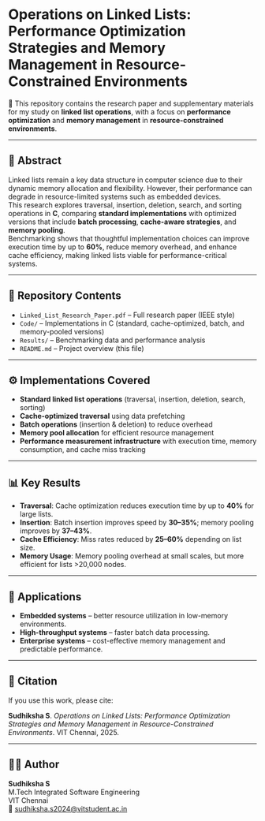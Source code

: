 # Operations on Linked Lists: Performance Optimization Strategies and Memory Management in Resource-Constrained Environments

📄 This repository contains the research paper and supplementary materials for my study on **linked list operations**, with a focus on **performance optimization** and **memory management** in **resource-constrained environments**.

---

## 🔎 Abstract
Linked lists remain a key data structure in computer science due to their dynamic memory allocation and flexibility. However, their performance can degrade in resource-limited systems such as embedded devices.  
This research explores traversal, insertion, deletion, search, and sorting operations in **C**, comparing **standard implementations** with optimized versions that include **batch processing**, **cache-aware strategies**, and **memory pooling**.  
Benchmarking shows that thoughtful implementation choices can improve execution time by up to **60%**, reduce memory overhead, and enhance cache efficiency, making linked lists viable for performance-critical systems.

---

## 📂 Repository Contents
- `Linked_List_Research_Paper.pdf` – Full research paper (IEEE style)  
- `Code/` – Implementations in C (standard, cache-optimized, batch, and memory-pooled versions)  
- `Results/` – Benchmarking data and performance analysis  
- `README.md` – Project overview (this file)  

---

## ⚙️ Implementations Covered
- **Standard linked list operations** (traversal, insertion, deletion, search, sorting)  
- **Cache-optimized traversal** using data prefetching  
- **Batch operations** (insertion & deletion) to reduce overhead  
- **Memory pool allocation** for efficient resource management  
- **Performance measurement infrastructure** with execution time, memory consumption, and cache miss tracking  

---

## 📊 Key Results
- **Traversal**: Cache optimization reduces execution time by up to **40%** for large lists.  
- **Insertion**: Batch insertion improves speed by **30–35%**; memory pooling improves by **37–43%**.  
- **Cache Efficiency**: Miss rates reduced by **25–60%** depending on list size.  
- **Memory Usage**: Memory pooling overhead at small scales, but more efficient for lists >20,000 nodes.  

---

## 🚀 Applications
- **Embedded systems** – better resource utilization in low-memory environments.  
- **High-throughput systems** – faster batch data processing.  
- **Enterprise systems** – cost-effective memory management and predictable performance.  

---

## 📌 Citation
If you use this work, please cite:  

**Sudhiksha S**. *Operations on Linked Lists: Performance Optimization Strategies and Memory Management in Resource-Constrained Environments*. VIT Chennai, 2025.  

---

## 👩‍💻 Author
**Sudhiksha S**  
M.Tech Integrated Software Engineering  
VIT Chennai  
📧 [sudhiksha.s2024@vitstudent.ac.in](mailto:sudhiksha.s2024@vitstudent.ac.in)  